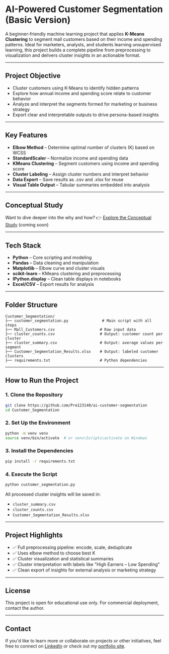 # AI-Powered Customer Segmentation (Basic Version)

A beginner-friendly machine learning project that applies **K-Means Clustering** to segment mall customers based on their income and spending patterns. Ideal for marketers, analysts, and students learning unsupervised learning, this project builds a complete pipeline from preprocessing to visualization and delivers cluster insights in an actionable format.

---

## Project Objective

* Cluster customers using K-Means to identify hidden patterns
* Explore how annual income and spending score relate to customer behavior
* Analyze and interpret the segments formed for marketing or business strategy
* Export clear and interpretable outputs to drive persona-based insights

---

## Key Features

* **Elbow Method** – Determine optimal number of clusters (K) based on WCSS
* **StandardScaler** – Normalize income and spending data
* **KMeans Clustering** – Segment customers using income and spending score
* **Cluster Labeling** – Assign cluster numbers and interpret behavior
* **Data Export** – Save results as .csv and .xlsx for reuse
* **Visual Table Output** – Tabular summaries embedded into analysis

---

## Conceptual Study

Want to dive deeper into the why and how?
👉 [Explore the Conceptual Study](https://github.com/Pre123140/Customer_Segmentation/blob/main/Customer_Segmentation_Study.pdf) (coming soon)

---

## Tech Stack

* **Python** – Core scripting and modeling
* **Pandas** – Data cleaning and manipulation
* **Matplotlib** – Elbow curve and cluster visuals
* **scikit-learn** – KMeans clustering and preprocessing
* **IPython.display** – Clean table displays in notebooks
* **Excel/CSV** – Export results for analysis

---

## Folder Structure

```
Customer_Segmentation/
├── customer_segmentation.py               # Main script with all steps
├── Mall_Customers.csv                    # Raw input data
├── cluster_counts.csv                    # Output: customer count per cluster
├── cluster_summary.csv                   # Output: average values per segment
├── Customer_Segmentation_Results.xlsx    # Output: labeled customer clusters
├── requirements.txt                      # Python dependencies
```

---

## How to Run the Project

### 1. Clone the Repository

```bash
git clone https://github.com/Pre123140/ai-customer-segmentation
cd Customer_Segmentation
```

### 2. Set Up the Environment

```bash
python -m venv venv
source venv/bin/activate  # or venv\Scripts\activate on Windows
```

### 3. Install the Dependencies

```bash
pip install -r requirements.txt
```

### 4. Execute the Script

```bash
python customer_segmentation.py
```

All processed cluster insights will be saved in:

* `cluster_summary.csv`
* `cluster_counts.csv`
* `Customer_Segmentation_Results.xlsx`

---

## Project Highlights

* ✅ Full preprocessing pipeline: encode, scale, deduplicate
* ✅ Uses elbow method to choose best K
* ✅ Cluster visualization and statistical summaries
* ✅ Cluster interpretation with labels like "High Earners – Low Spending"
* ✅ Clean export of insights for external analysis or marketing strategy

---
## License

This project is open for educational use only. For commercial deployment, contact the author.

---

## Contact
If you'd like to learn more or collaborate on projects or other initiatives, feel free to connect on [LinkedIn](https://www.linkedin.com/in/prerna-burande-99678a1bb/) or check out my [portfolio site](https://youtheleader.com/).
